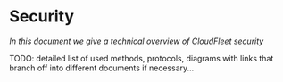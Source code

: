 # Security

*In this document we give a technical overview of CloudFleet security*

TODO: detailed list of used methods, protocols, diagrams with links that
branch off into different documents if necessary...
